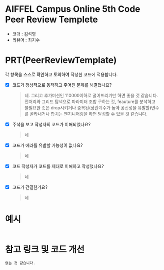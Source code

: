 # AIFFEL Campus Online 5th Code Peer Review Templete
- 코더 : 김석영
- 리뷰어 : 최지수


# PRT(PeerReviewTemplate) 
각 항목을 스스로 확인하고 토의하여 작성한 코드에 적용합니다.

- [X] 코드가 정상적으로 동작하고 주어진 문제를 해결했나요?
  > 네. 그리고 추가미션인 110000이하로 떨어뜨리기만 하면 좋을 것 같습니다.
  > 전처리와 그리드 탐색으로 파라미터 조합 구하는 것, feauture를 분석하고 불필요한 것은 drop시키거나
  > 중복된(상관계수가 높아 공선성을 유발할)변수를 골라내거나 합치는 엔지니어링을 하면 달성할 수 있을 것 같습니다.
- [X] 주석을 보고 작성자의 코드가 이해되었나요?
  > 네
- [X] 코드가 에러를 유발할 가능성이 없나요?
  > 네
- [X] 코드 작성자가 코드를 제대로 이해하고 작성했나요?
  > 네
- [X] 코드가 간결한가요?
  > 네

# 예시
```python

```

# 참고 링크 및 코드 개선
```python
없는 것 같습니다.
```
